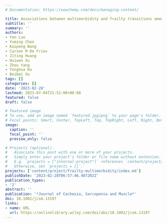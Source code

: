 ```yaml
---
# Documentation: https://wowchemy.com/docs/managing-content/

title: Associations between multimorbidity and frailty transitions among older Americans
subtitle: ''
summary: ''
authors:
- Yan Luo
- Yuming Chen
- Kaipeng Wang
- Carson M De Fries
- Ziting Huang
- Huiwen Xu
- Zhou Yang
- Yonghua Hu
- Beibei Xu
tags: []
categories: []
date: '2023-02-28'
lastmod: 2023-07-04T21:52:00+08:00
featured: false
draft: false

# Featured image
# To use, add an image named `featured.jpg/png` to your page's folder.
# Focal points: Smart, Center, TopLeft, Top, TopRight, Left, Right, BottomLeft, Bottom, BottomRight.
image:
  caption: ''
  focal_point: ''
  preview_only: false

# Projects (optional).
#   Associate this post with one or more of your projects.
#   Simply enter your project's folder or file name without extension.
#   E.g. `projects = ["internal-project"]` references `content/project/deep-learning/index.md`.
#   Otherwise, set `projects = []`.
projects: ['content/project/frailty-multimorbidity/index.md']
publishDate: '2023-02-28T06:57:46.407202Z'
publication_types:
- '2'
abstract: ''
publication: '*Journal of Cachexia, Sarcopenia and Muscle*'
doi: 10.1002/jcsm.13197
links:
- name: URL
  url: https://onlinelibrary.wiley.com/doi/abs/10.1002/jcsm.13197
---
```

